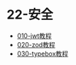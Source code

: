 # 22-安全

- [010-jwt教程](./010-jwt教程.md)
- [020-zod教程](./020-zod教程.md)
- [030-typebox教程](./030-typebox教程.md)
